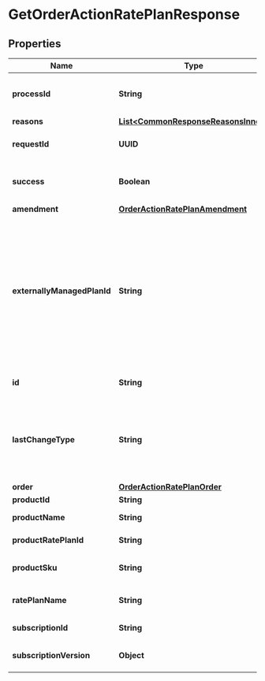 

# GetOrderActionRatePlanResponse


## Properties

| Name | Type | Description | Notes |
|------------ | ------------- | ------------- | -------------|
|**processId** | **String** | The ID of the process that handles the operation.  |  [optional] |
|**reasons** | [**List&lt;CommonResponseReasonsInner&gt;**](CommonResponseReasonsInner.md) |  |  [optional] |
|**requestId** | **UUID** | Unique identifier of the request.  |  [optional] |
|**success** | **Boolean** | Indicates whether the call succeeded.  |  [optional] |
|**amendment** | [**OrderActionRatePlanAmendment**](OrderActionRatePlanAmendment.md) |  |  [optional] |
|**externallyManagedPlanId** | **String** | The unique identifier for the rate plan purchased on a third-party store. This field is used to represent a subscription rate plan created through third-party stores.  |  [optional] |
|**id** | **String** | Unique subscription rate-plan ID. |  [optional] |
|**lastChangeType** | **String** | Latest change type. Possible values are:  - New - Update - Remove  |  [optional] |
|**order** | [**OrderActionRatePlanOrder**](OrderActionRatePlanOrder.md) |  |  [optional] |
|**productId** | **String** | Product ID  |  [optional] |
|**productName** | **String** | The name of the product.  |  [optional] |
|**productRatePlanId** | **String** | Product rate plan ID  |  [optional] |
|**productSku** | **String** | The unique SKU for the product.  |  [optional] |
|**ratePlanName** | **String** | The name of the rate plan.  |  [optional] |
|**subscriptionId** | **String** | Subscription ID.  |  [optional] |
|**subscriptionVersion** | **Object** | The version of the subscription.  |  [optional] |




